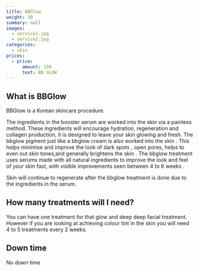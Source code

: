 ```yaml
---
title: BBGlow
weight: 30
summary: null
images:
  - service1.jpg
  - service2.jpg
categories:
  - skin
prices:
  - price:
      amount: 150
      text: BB GLOW
---
```

## What is BBGlow

BBGlow is a Korean skincare procedure.

The ingredients in the booster serum are worked into the skin via a painless method. These ingredients will encourage hydration, regeneration and collagen production, it is designed to leave your skin glowing and fresh. The bbglow pigment just like a bbglow cream is also worked into the skin . This helps minimise and improve the look of dark spots , open pores, helps to even out skin tones,and generally brightens the skin . The bbglow treatment uses serums made with all natural ingredients to improve the look and feel of your skin fast, with visible improvements seen between 4 to 6 weeks .

Skin will continue to regenerate after the bbglow treatment is done due to the ingredients in the serum.

## How many treatments will I need?

You can have one treatment for that glow and deep deep facial treatment. However if you are looking at achieving colour tint in the skin you will need 4 to 5 treatments every 2 weeks.

## Down time

No down time
